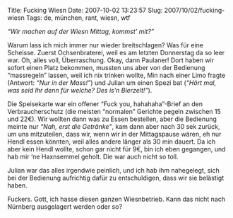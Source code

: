 Title: Fucking Wiesn
Date: 2007-10-02 13:23:57
Slug: 2007/10/02/fucking-wiesn
Tags: de, münchen, rant, wiesn, wtf


_“Wir machen auf der Wiesn Mittag, kommst’ mit?”_

Warum lass ich mich immer nur wieder breitschlagen? Was für eine Scheisse.
Zuerst Ochsenbraterei, weil es am letzten Donnerstag da so leer war. Oh, alles
voll, Überraschung. Okay, dann Paulaner! Dort haben wir sofort einen Platz
bekommen, mussten uns aber von der Bedienung “massregeln” lassen, weil ich nix
trinken wollte, Min nach einer Limo fragte (Antwort: _“Nur in der Mass!”_) und
Julian um einen Spezi bat (_“Hört mal, was seid Ihr denn für welche? Des is’n
Bierzelt!”_).

Die Speisekarte war ein offener “Fuck you, hahahaha”-Brief an den
Verbraucherschutz (die meisten “normalen” Gerichte pegeln zwischen 15 und
22€). Wir wollten dann was zu Essen bestellen, aber die Bedienung meinte nur
_“Nah, erst die Getränke”_, kam dann aber nach 30 sek zurück, um uns
mitzuteilen, dass wir, wenn wir in der Mittagspause wären, eh nur Hendl essen
könnten, weil alles andere länger als 30 min dauert. Da ich aber kein Hendl
wollte, schon gar nicht für 9€, bin ich eben gegangen, und hab mir ‘ne
Haxnsemmel geholt. Die war auch nicht so toll.

Julian war das alles irgendwie peinlich, und ich hab ihm nahegelegt, sich bei
der Bedienung aufrichtig dafür zu entschuldigen, dass wir sie belästigt haben.

Fuckers. Gott, ich hasse diesen ganzen Wiesnbetrieb. Kann das nicht nach
Nürnberg ausgelagert werden oder so?
